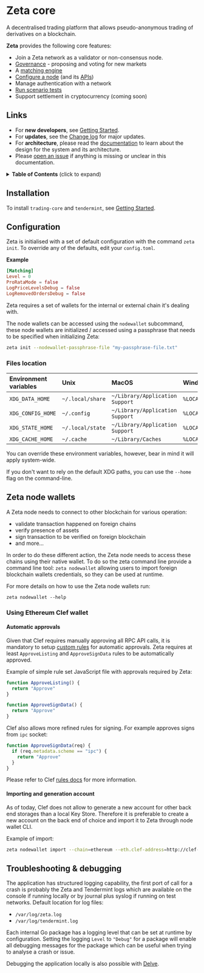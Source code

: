 # Zeta core

A decentralised trading platform that allows pseudo-anonymous trading of derivatives on a blockchain.

**Zeta** provides the following core features:

- Join a Zeta network as a validator or non-consensus node.
- [Governance](./governance/README.md) - proposing and voting for new markets
- A [matching engine](./matching/README.md)
- [Configure a node](#configuration) (and its [APIs](#apis))
- Manage authentication with a network
- [Run scenario tests](./integration/README.md)
- Support settlement in cryptocurrency (coming soon)
## Links

- For **new developers**, see [Getting Started](../GETTING_STARTED.md).
- For **updates**, see the [Change log](../CHANGELOG.md) for major updates.
- For **architecture**, please read the [documentation](./docs#zeta-core-architecture) to learn about the design for the system and its architecture.
- Please [open an issue](https://github.com/zetaprotocol/zeta/issues/new) if anything is missing or unclear in this documentation.

<details>
  <summary><strong>Table of Contents</strong> (click to expand)</summary>

<!-- toc -->

- [Zeta](#zeta-core)
  - [Links](#links)
  - [Installation](#installation)
  - [Configuration](#configuration)
    - [Files location](#files-location)
  - [Zeta node wallets](#zeta-node-wallets)
    - [Using Ethereum Clef wallet](#using-ethereum-clef-wallet)
      - [Automatic approvals](#automatic-approvals)
      - [Importing and generation account](#importing-and-generation-account)
  - [API](#api)
  - [Provisioning](#provisioning)
  - [Troubleshooting & debugging](#troubleshooting--debugging)

<!-- tocstop -->

</details>

## Installation

To install `trading-core` and `tendermint`, see [Getting Started](../GETTING_STARTED.md).

## Configuration

Zeta is initialised with a set of default configuration with the command `zeta init`. To override any of the defaults, edit your `config.toml`.

**Example**

```toml
[Matching]
Level = 0
ProRataMode = false
LogPriceLevelsDebug = false
LogRemovedOrdersDebug = false
```

Zeta requires a set of wallets for the internal or external chain it's dealing with.

The node wallets can be accessed using the `nodewallet` subcommand, these node wallets are initialized / accessed using a passphrase that needs to be specified when initializing Zeta:

```sh
zeta init --nodewallet-passphrase-file "my-passphrase-file.txt"
```

### Files location

| Environment variables | Unix             | MacOS                           | Windows                |
| :-------------------- | :----------------| :------------------------------ | :--------------------- |
| `XDG_DATA_HOME`       | `~/.local/share` | `~/Library/Application Support` | `%LOCALAPPDATA%`       |
| `XDG_CONFIG_HOME`     | `~/.config`      | `~/Library/Application Support` | `%LOCALAPPDATA%`       |
| `XDG_STATE_HOME`      | `~/.local/state` | `~/Library/Application Support` | `%LOCALAPPDATA%`       |
| `XDG_CACHE_HOME`      | `~/.cache`       | `~/Library/Caches`              | `%LOCALAPPDATA%\cache` |

You can override these environment variables, however, bear in mind it will apply system-wide.

If you don't want to rely on the default XDG paths, you can use the `--home` flag on the command-line.

## Zeta node wallets

A Zeta node needs to connect to other blockchain for various operation:
- validate transaction happened on foreign chains
- verify presence of assets
- sign transaction to be verified on foreign blockchain
- and more...

In order to do these different action, the Zeta node needs to access these chains using their native wallet. To do so the zeta command line provide a command line tool:
`zeta nodewallet` allowing users to import foreign blockchain wallets credentials, so they can be used at runtime.

For more details on how to use the Zeta node wallets run:
```
zeta nodewallet --help
```

### Using Ethereum Clef wallet

#### Automatic approvals

Given that Clef requires manually approving all RPC API calls, it is mandatory to setup
[custom rules](https://github.com/ethereum/go-ethereum/blob/master/cmd/clef/rules.md#rules) for automatic approvals. Zeta requires at least `ApproveListing` and `ApproveSignData` rules to be automatically approved.

Example of simple rule set JavaScript file with approvals required by Zeta:
```js
function ApproveListing() {
  return "Approve"
}

function ApproveSignData() {
  return "Approve"
}
```

Clef also allows more refined rules for signing. For example approves signs from `ipc` socket:
```js
function ApproveSignData(req) {
  if (req.metadata.scheme == "ipc") {
    return "Approve"
  }
}
```

Please refer to Clef [rules docs](https://github.com/ethereum/go-ethereum/blob/master/cmd/clef/rules.md#rules) for more information.

#### Importing and generation account

As of today, Clef does not allow to generate a new account for other back end storages than a local Key Store. Therefore it is preferable to create a new account on the back end of choice and import it to Zeta through node wallet CLI.

Example of import:
```sh
zeta nodewallet import --chain=ethereum --eth.clef-address=http://clef-address:port
```


## Troubleshooting & debugging

The application has structured logging capability, the first port of call for a crash is probably the Zeta and Tendermint logs which are available on the console if running locally or by journal plus syslog if running on test networks. Default location for log files:

* `/var/log/zeta.log`
* `/var/log/tendermint.log`

Each internal Go package has a logging level that can be set at runtime by configuration. Setting the logging `Level` to `"Debug"` for a package will enable all debugging messages for the package which can be useful when trying to analyse a crash or issue.

Debugging the application locally is also possible with [Delve](../DEBUG_WITH_DLV.md).
